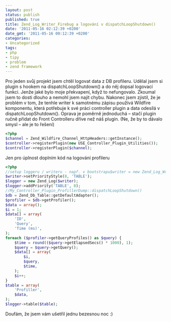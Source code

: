 ```yaml
---
layout: post
status: publish
published: true
title: Zend_Log_Writer_Firebug a logování v dispatchLoopShutdown()
date: '2011-05-16 02:12:39 +0200'
date_gmt: '2011-05-16 00:12:39 +0200'
categories:
- Uncategorized
tags:
- php
- tipy
- problem
- zend framework
---
```

Pro jeden svůj projekt jsem chtěl logovat data z DB profileru. Udělal jsem si plugin s hookem na dispatchLoopShut­down() a do něj dopsal logovací funkci. Jenže jaké bylo moje překvapení, když to nefungovalo. Zkoumal jsem to dosti dlouho a nemohl jsem najít chybu.
Nakonec jsem zjistil, že je problém v tom, že tenhle writer k samotnému zápisu používá Wildfire komponentu, která potřebuje k své práci controller plugin a data odesílá v dispatchLoop­Shutdown(). Oprava je poměrně jednoduchá – stačí plugin ručně přidat do Front Controlleru dříve než náš plugin. (Ne, že by to dávalo smysl – ale je to řešení) 

```php
<?php
$channel = Zend_Wildfire_Channel_HttpHeaders::getInstance();
$controller->registerPlugin(new USE_Controller_Plugin_Utilities());
$controller->registerPlugin($channel);
```

Jen pro úplnost doplním kód na logování profileru

```php
<?php
//setup loggeru / writeru - např. v bootstrapu$writer = new Zend_Log_Writer_Firebug();
$writer->setPriorityStyle(8, 'TABLE');
$logger = new Zend_Log($writer);
$logger->addPriority('TABLE', 8);
//My_Controller_Plugin_ProfillerDump::dispatchLoopShutdown()
$db = Zend_Db_Table::getDefaultAdapter();
$profiler = $db->getProfiler();
$data = array();
$i = 1;
$data[] = array(
    'ID',
    'Query',
    'Time (ms)',
);
foreach ($profiler->getQueryProfiles() as $query) {
    $time = round(($query->getElapsedSecs() * 1000), 1);
    $query = $query->getQuery();
    $data[] = array(
        $i,
        $query,
        $time,
    );
    $i++;
}
$table = array(
    'Profiller',
    $data,
);
$logger->table($table);
```
Doufám, že jsem vám ušetřil jednu bezesnou noc :) 
